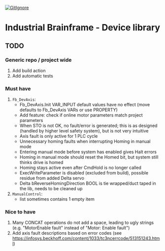 [![GitIgnore](../../actions/workflows/GitIgnore.yml/badge.svg)](../../actions/workflows/GitIgnore.yml)

# Industrial Brainframe - Device library

## TODO

### Generic repo / project wide

1. Add build action
1. Add automatic tests

### Must have

1. `Fb_DevAxis`:
	- Fb_DevAxis.Init VAR_INPUT default values have no effect (move defaults to Fb_DevAxis VARs or use PROPERTY)
	- Add feature: check if online motor parameters match project parameters
	- When STO is not OK, no fault/error is generated; this is as designed (handled by higher level safety system), but is not very intuitive
	- Axis fault is only active for 1 PLC cycle
	- Unnecessary homing faults when interrupting Homing in manual mode
	- Entering manual mode before system has enabled gives Halt errors
	- Homing in manual mode should reset the Homed bit, but system still thinks drive is homed
	- Homing stays active even after CmdHold is no longer called
	- ExecWriteParameter is disabled (excluded from build), possible residue from added Delta servo
	- Delta bReverseHomingDirection BOOL is tie wrapped/duct taped in the lib, needs to be cleaned up
1. `ManualControl`: 
	- list sometimes contains 1 empty item

### Nice to have

1. Many CONCAT operations do not add a space, leading to ugly strings (e.g. "MotorEnable fault" instead of "Motor: Enable fault")
1. Add axis fault descriptions based on error codes (see https://infosys.beckhoff.com/content/1033/tc3ncerrcode/513151243.html)
